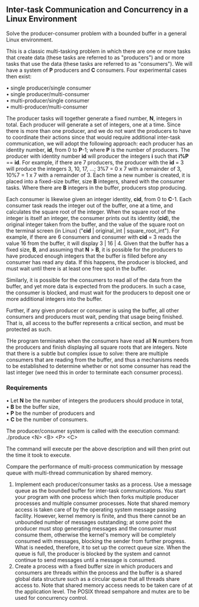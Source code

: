 ## Inter-task Communication and Concurrency in a Linux Environment

Solve the producer-consumer problem with a bounded buffer in a general Linux environment.

This is a classic multi-tasking problem in which there are one or more tasks that create data (these tasks are referred to as "producers") and or more tasks that use the data (these tasks are referred to as "consumers"). We will have a system of <strong>P</strong> producers and <strong>C</strong> consumers. Four experimental cases then exist:

• single producer/single consumer<br>
• single producer/multi-consumer<br>
• multi-producer/single consumer<br>
• multi-producer/multi-consumer

The producer tasks will together generate a fixed number, <strong>N</strong>, integers in total. Each producer will generate a set of integers, one at a time. Since there is more than one producer, and we do not want the producers to have to coordinate their actions since that would require additional inter-task communication, we will adopt the following approach: each producer has an identity number, <strong>id</strong>, from 0 to <strong>P</strong>-1; where <strong>P</strong> is the number of producers. The producer with identity number <strong>id</strong> will producer the integers <strong>i</strong> such that <strong>i%P</strong> == <strong>id</strong>. For example, if there are 7 producers, the producer with the <strong>id</strong> = 3 will produce the integers 3, 10, 17, ...; 3%7 = 0 x 7 with a remainder of 3, 10%7 = 1 x 7 with a remainder of 3. Each time a new number is created, it is placed into a fixed-size buffer, size <strong>B</strong> integers, shared with the consumer tasks. Where there are <strong>B</strong> integers in the buffer, producers stop producing.

Each consumer is likewise given an integer identity, <strong>cid</strong>, from 0 to <strong>C</strong>-1. Each consumer task reads the integer out of the buffer, one at a time, and calculates the square root of the integer. When the square root of the integer is itself an integer, the consumer prints out its identity (<strong>cid</strong>), the original integer taken from the buffer, and the value of the square root on the terminal screen (in Linux) ("<strong>cid</strong> | original_int | square_root_int"). For example, if there are 6 consumers and consumer with <strong>cid</strong> = 3 reads the value 16 from the buffer, it will display 3 | 16 | 4. Given that the buffer has a fixed size, <strong>B</strong>, and assuming that <strong>N</strong> > <strong>B</strong>, it is possible for the producers to have produced enough integers that the buffer is filled before any consumer has read any data. If this happens, the producer is blocked, and must wait until there is at least one free spot in the buffer.

Similarly, it is possible for the consumers to read all of the data from the buffer, and yet more data is expected from the producers. In such a case, the consumer is blocked, and must wait for the producers to deposit one or more additional integers into the buffer.

Further, if any given producer or consumer is using the buffer, all other consumers and producers must wait, pending that usage being finished. That is, all access to the buffer represents a critical section, and must be protected as such.

THe program terminates when the consumers have read all <strong>N</strong> numbers from the producers and finish displaying all square roots that are integers. Note that there is a subtle but complex issue to solve: there are multiple consumers that are reading from the buffer, and thus a mechanisms needs to be established to determine whether or not some consumer has read the last integer (we need this in order to terminate each consumer process).

### Requirements
• Let <strong>N</strong> be the number of integers the producers should produce in total,<br>
• <strong>B</strong> be the buffer size,<br>
• <strong>P</strong> be the number of producers and<br>
• <strong>C</strong> be the number of consumers.

The producer/consumer system is called with the execution command:<br>
     ./produce &lt;N&gt; &lt;B&gt; &lt;P&gt; &lt;C&gt;
  
The command will execute per the above description and will then print out the time it took to execute.

Compare the performance of multi-process communication by message queue with multi-thread communication by shared memory.

1. Implement each producer/consumer tasks as a process. Use a message queue as the bounded buffer for inter-task communications. You start your program with one process which then forks multiple producer processes and multiple consumer processes. Note that shared memory access is taken care of by the operating system message passing facility. However, kernel memory is finite, and thus there cannot be an unbounded number of messages outstanding; at some point the producer must stop generating messages and the consumer must consume them, otherwise the kernel's memory will be completely consumed with messages, blocking the sender from further progress. What is needed, therefore, it to set up the correct queue size. When the queue is full, the producer is blocked by the system and cannot continue to send messages until a message is consumed.<br>
2. Create a process with a fixed buffer size in which producers and consumers are threads within the process and the buffer is a shared global data structure such as a circular queue that all threads share access to. Note that shared memory access needs to be taken care of at the application level. The POSIX thread sempahore and mutex are to be used for concurrency control.
